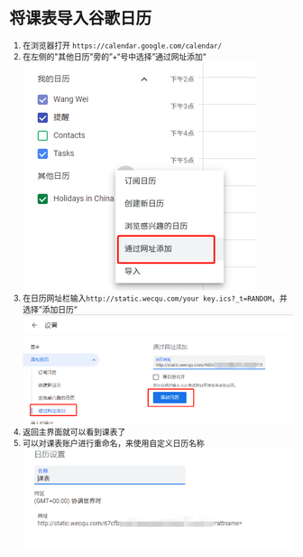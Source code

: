 #  将课表导入谷歌日历

1. 在浏览器打开 `https://calendar.google.com/calendar/` 
2. 在左侧的"其他日历"旁的”+“号中选择”通过网址添加“
![](./static/img/google_0.png)
3. 在日历网址栏输入`http://static.wecqu.com/your key.ics?_t=RANDOM`，并选择”添加日历“
![](./static/img/google_1.png)
4. 返回主界面就可以看到课表了
5. 可以对课表账户进行重命名，来使用自定义日历名称
![](./static/img/google_2.png)
